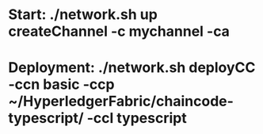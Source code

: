 # Start: ./network.sh up createChannel -c mychannel -ca
# Deployment: ./network.sh deployCC -ccn basic -ccp ~/HyperledgerFabric/chaincode-typescript/ -ccl typescript